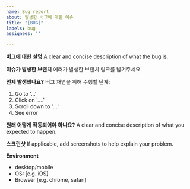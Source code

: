 ```yaml
---
name: Bug report
about: 발생한 버그에 대한 이슈
title: "[BUG]"
labels: bug
assignees: ''

---
```


**버그에 대한 설명**
A clear and concise description of what the bug is.

**이슈가 발생한 브랜치**
에러가 발생한 브랜치 링크를 남겨주세요

**언제 발생했나요?**
버그 재연을 위해 수행할 단계:
1. Go to '...'
2. Click on '....'
3. Scroll down to '....'
4. See error

**원래 어떻게 작동되어야 하나요?**
A clear and concise description of what you expected to happen.

**스크린샷**
If applicable, add screenshots to help explain your problem.

**Environment**
- desktop/mobile
 - OS: [e.g. iOS]
 - Browser [e.g. chrome, safari]
